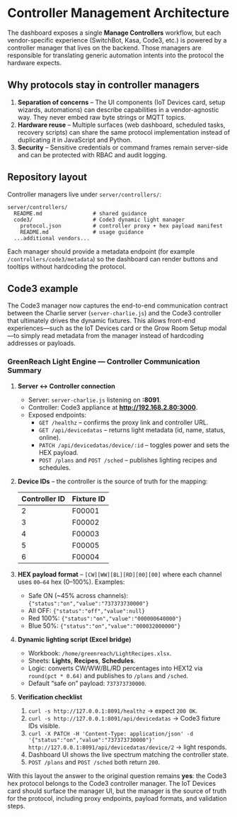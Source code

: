 # Controller Management Architecture

The dashboard exposes a single **Manage Controllers** workflow, but each vendor-specific experience (SwitchBot, Kasa, Code3, etc.) is powered by a controller manager that lives on the backend. Those managers are responsible for translating generic automation intents into the protocol the hardware expects.

## Why protocols stay in controller managers

1. **Separation of concerns** – The UI components (IoT Devices card, setup wizards, automations) can describe capabilities in a vendor-agnostic way. They never embed raw byte strings or MQTT topics.
2. **Hardware reuse** – Multiple surfaces (web dashboard, scheduled tasks, recovery scripts) can share the same protocol implementation instead of duplicating it in JavaScript and Python.
3. **Security** – Sensitive credentials or command frames remain server-side and can be protected with RBAC and audit logging.

## Repository layout

Controller managers live under `server/controllers/`:

```
server/controllers/
  README.md                # shared guidance
  code3/                   # Code3 dynamic light manager
    protocol.json          # controller proxy + hex payload manifest
    README.md              # usage guidance
  ...additional vendors...
```

Each manager should provide a metadata endpoint (for example `/controllers/code3/metadata`) so the dashboard can render buttons and tooltips without hardcoding the protocol.

## Code3 example

The Code3 manager now captures the end-to-end communication contract between the Charlie server (`server-charlie.js`) and the Code3 controller that ultimately drives the dynamic fixtures. This allows front-end experiences—such as the IoT Devices card or the Grow Room Setup modal—to simply read metadata from the manager instead of hardcoding addresses or payloads.

### GreenReach Light Engine — Controller Communication Summary

1. **Server ↔ Controller connection**
   - Server: `server-charlie.js` listening on **:8091**.
   - Controller: Code3 appliance at **http://192.168.2.80:3000**.
   - Exposed endpoints:
     - `GET /healthz` – confirms the proxy link and controller URL.
     - `GET /api/devicedatas` – returns light metadata (id, name, status, online).
     - `PATCH /api/devicedatas/device/:id` – toggles power and sets the HEX payload.
     - `POST /plans` and `POST /sched` – publishes lighting recipes and schedules.
2. **Device IDs** – the controller is the source of truth for the mapping:

   | Controller ID | Fixture ID |
   | ------------- | ---------- |
   | 2             | F00001     |
   | 3             | F00002     |
   | 4             | F00003     |
   | 5             | F00005     |
   | 6             | F00004     |

3. **HEX payload format** – `[CW][WW][BL][RD][00][00]` where each channel uses `00–64` hex (0–100%). Examples:
   - Safe ON (~45% across channels): `{"status":"on","value":"737373730000"}`
   - All OFF: `{"status":"off","value":null}`
   - Red 100%: `{"status":"on","value":"000000640000"}`
   - Blue 50%: `{"status":"on","value":"000032000000"}`
4. **Dynamic lighting script (Excel bridge)**
   - Workbook: `/home/greenreach/LightRecipes.xlsx`.
   - Sheets: **Lights**, **Recipes**, **Schedules**.
   - Logic: converts CW/WW/BL/RD percentages into HEX12 via `round(pct * 0.64)` and publishes to `/plans` and `/sched`.
   - Default “safe on” payload: `737373730000`.
5. **Verification checklist**
   1. `curl -s http://127.0.0.1:8091/healthz` → expect `200 OK`.
   2. `curl -s http://127.0.0.1:8091/api/devicedatas` → Code3 fixture IDs visible.
   3. `curl -X PATCH -H 'Content-Type: application/json' -d '{"status":"on","value":"737373730000"}' http://127.0.0.1:8091/api/devicedatas/device/2`
      → light responds.
   4. Dashboard UI shows the live spectrum matching the controller state.
   5. `POST /plans` and `POST /sched` both return `200`.

With this layout the answer to the original question remains **yes**: the Code3 hex protocol belongs to the Code3 controller manager. The IoT Devices card should surface the manager UI, but the manager is the source of truth for the protocol, including proxy endpoints, payload formats, and validation steps.
